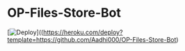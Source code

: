 # OP-Files-Store-Bot


[![Deploy](https://www.herokucdn.com/deploy/button.svg)]((https://heroku.com/deploy?template=https://github.com/Aadhi000/OP-Files-Store-Bot)
